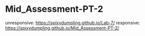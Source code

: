 # Mid_Assessment-PT-2
unresponsive: https://spixydumpling.github.io/Lab-7/
responsive: https://spixydumpling.github.io/Mid_Assessment-PT-2/
